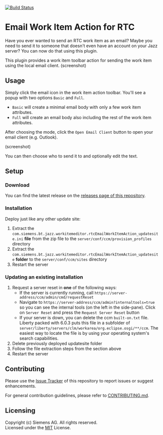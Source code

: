 [![Build Status](https://travis-ci.org/jazz-community/rtc-email-workitem-action.svg?branch=master)](https://travis-ci.org/jazz-community/rtc-email-workitem-action)

# Email Work Item Action for RTC
Have you ever wanted to send an RTC work item as an email? Maybe you need to send it to someone that doesn't even have an account on your Jazz server? You can now do that using this plugin.

This plugin provides a work item toolbar action for sending the work item using the local email client.
(screenshot)

## Usage
Simply click the email icon in the work item action toolbar. You'll see a popup with two options `Basic` and `Full`.
- `Basic` will create a minimal email body with only a few work item attributes.
- `Full` will create an email body also including the rest of the work item attributes.

After choosing the mode, click the `Open Email Client` button to open your email client (e.g. Outlook).

(screenshot)

You can then choose who to send it to and optionally edit the text.

## Setup

### Download
You can find the latest release on the [releases page of this repository](https://github.com/jazz-community/rtc-email-workitem-action/releases).

### Installation
Deploy just like any other update site:

1. Extract the `com.siemens.bt.jazz.workitemeditor.rtcEmailWorkItemAction_updatesite.ini` **file** from the zip file to the `server/conf/ccm/provision_profiles` directory
2. Extract the `com.siemens.bt.jazz.workitemeditor.rtcEmailWorkItemAction_updatesite` **folder** to the `server/conf/ccm/sites` directory
3. Restart the server

### Updating an existing installation
1. Request a server reset in **one** of the following ways:
    * If the server is currently running, call `https://server-address/ccm/admin/cmd/requestReset`
    * Navigate to `https://server-address/ccm/admin?internaltools=true` so you can see the internal tools (on the left in the side-pane). Click on `Server Reset` and press the `Request Server Reset` button
    * If your server is down, you can delete the ccm `built-on.txt` file. Liberty packed with 6.0.3 puts this file in a subfolder of `server/liberty/servers/clm/workarea/org.eclipse.osgi/**/ccm`. The easiest way to locate the file is by using your operating system's search capabilities.
2. Delete previously deployed updatesite folder
3. Follow the file extraction steps from the section above
4. Restart the server

## Contributing
Please use the [Issue Tracker](https://github.com/jazz-community/rtc-email-workitem-action/issues) of this repository to report issues or suggest enhancements.

For general contribution guidelines, please refer to [CONTRIBUTING.md](https://github.com/jazz-community/welcome/blob/master/CONTRIBUTING.md).

## Licensing
Copyright (c) Siemens AG. All rights reserved.  
Licensed under the [MIT](https://github.com/jazz-community/rtc-email-workitem-action/blob/master/LICENSE) License.
